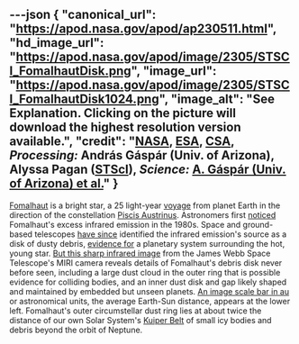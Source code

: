 ---json
{
  "canonical_url": "https://apod.nasa.gov/apod/ap230511.html",
  "hd_image_url": "https://apod.nasa.gov/apod/image/2305/STSCI_FomalhautDisk.png",
  "image_url": "https://apod.nasa.gov/apod/image/2305/STSCI_FomalhautDisk1024.png",
  "image_alt": "See Explanation. Clicking on the picture will download the highest resolution version available.",
  "credit": "[NASA](https://www.nasa.gov/), [ESA](https://www.esa.int/), [CSA](https://www.asc-csa.gc.ca/eng/), _Processing:_ András Gáspár (Univ. of Arizona), Alyssa Pagan ([STScI](https://www.stsci.edu/)), _Science:_ [A. Gáspár (Univ. of Arizona) et al.](https://arxiv.org/abs/2305.03789)"
}
---

[Fomalhaut](https://en.wikipedia.org/wiki/Fomalhaut) is a bright star, a 25 light-year [voyage](https://en.wikipedia.org/wiki/Rocannon%27s_World) from planet Earth in the direction of the constellation [Piscis Austrinus](https://en.wikipedia.org/wiki/Piscis_Austrinus). Astronomers first [noticed](https://apod.nasa.gov/apod/ap980423.html) Fomalhaut's excess infrared emission in the 1980s. Space and ground-based telescopes [have since](https://apod.nasa.gov/apod/ap050701.html) identified the infrared emission's source as a disk of dusty debris, [evidence for](https://www.adamblockphotos.com/fomalhaut-debris-disk.html) a planetary system surrounding the hot, young star. [But this sharp infrared image](https://webbtelescope.org/contents/news-releases/2023/news-2023-109) from the James Webb Space Telescope's MIRI camera reveals details of Fomalhaut's debris disk never before seen, including a large dust cloud in the outer ring that is possible evidence for colliding bodies, and an inner dust disk and gap likely shaped and maintained by embedded but unseen planets. [An image scale bar in au](https://webbtelescope.org/contents/media/images/2023/109/01GWWHHHT27VZEQ5D1MK6EHD46) or astronomical units, the average Earth-Sun distance, appears at the lower left. Fomalhaut's outer circumstellar dust ring lies at about twice the distance of our own Solar System's [Kuiper Belt](https://solarsystem.nasa.gov/solar-system/kuiper-belt/overview/) of small icy bodies and debris beyond the orbit of Neptune.
